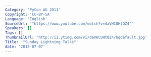 ```yaml
---
Category: 'PyCon AU 2013'
Copyright: 'CC-BY-SA'
Language: 'English'
SourceUrl: '"https://www.youtube.com/watch?v=daVHCUHtOZ4"'
Speakers: []
Tags: []
ThumbnailUrl: 'http://i1.ytimg.com/vi/daVHCUHtOZ4/hqdefault.jpg'
Title: '"Sunday Lightning Talks"'
date: '2013-07-07'
---
```


